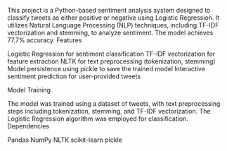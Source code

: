 This project is a Python-based sentiment analysis system designed to classify tweets as either positive or negative using Logistic Regression. It utilizes Natural Language Processing (NLP) techniques, including TF-IDF vectorization and stemming, to analyze sentiment. The model achieves 77.7% accuracy.
Features

Logistic Regression for sentiment classification
TF-IDF vectorization for feature extraction
NLTK for text preprocessing (tokenization, stemming)
Model persistence using pickle to save the trained model
Interactive sentiment prediction for user-provided tweets


Model Training

The model was trained using a dataset of tweets, with text preprocessing steps including tokenization, stemming, and TF-IDF vectorization. The Logistic Regression algorithm was employed for classification.
Dependencies

Pandas
NumPy
NLTK
scikit-learn
pickle
